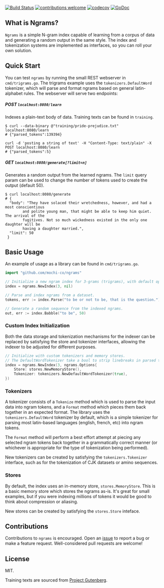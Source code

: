 [![Build Status](https://travis-ci.com/mochi-co/ngrams.svg?token=59nqixhtefy2iQRwsPcu&branch=master)](https://travis-ci.com/mochi-co/ngrams)
[![contributions welcome](https://img.shields.io/badge/contributions-welcome-brightgreen.svg?style=flat)](https://github.com/mochi-co/ngrams/issues)
[![codecov](https://codecov.io/gh/mochi-co/ngrams/branch/master/graph/badge.svg?token=6vBUgYVaVB)](https://codecov.io/gh/mochi-co/ngrams)
[![GoDoc](https://godoc.org/github.com/mochi-co/ngrams?status.svg)](https://godoc.org/github.com/mochi-co/ngrams)

## What is Ngrams?
`Ngrams` is a simple N-gram index capable of learning from a corpus of data and generating a random output in the same style. The index and tokenization systems are implemented as interfaces, so you can roll your own solution.

## Quick Start
You can test `ngrams` by running the small REST webserver in `cmd/trigrams.go`. The trigrams example uses the `tokenizers.DefaultWord` tokenizer, which will parse and format ngrams based on general latin-alphabet rules. The webserver will serve two endpoints:
##### POST `localhost:8080/learn` 
Indexes a plain-text body of data. Training texts can be found in `training`.
```
$ curl --data-binary @"training/pride-prejudice.txt" localhost:8080/learn
# {"parsed_tokens":139394}

curl -d 'posting a string of text' -H "Content-Type: text/plain" -X POST localhost:8080/learn
# {"parsed_tokens":5}
```

##### GET `localhost:8080/generate[?limit=n]` 
Generates a random output from the learned ngrams. The `limit` query param can be used to change the number of tokens used to create the output (default 50).
```
$ curl localhost:8080/generate
# {
  "body": "They have solaced their wretchedness, however, and had a most conscientious
  		and polite young man, that might be able to keep him quiet. The arrival of the
  		fugitives. Not so much wickedness existed in the only one daughter will be 
  		having a daughter married.",
  "limit": 50
 }
```

## Basic Usage
An example of usage as a library can be found in `cmd/trigrams.go`. 

```go
import "github.com/mochi-co/ngrams"
```

```go
// Initialize a new ngram index for 3-grams (trigrams), with default options.
index = ngrams.NewIndex(3, nil)

// Parse and index ngrams from a dataset.
tokens, err := index.Parse("to be or not to be, that is the question.")

// Generate a random sequence from the indexed ngrams.
out, err := index.Babble("to be", 50)

```

### Custom Index Initialization
Both the data storage and tokenization mechanisms for the indexer can be replaced by satisfying the store and tokenizer interfaces, allowing the indexer to be adjusted for different purposes.

```go
// Initialize with custom tokenizers and memory stores.
// The DefaultWordTokenizer take a bool to strip linebreaks in parsed text.
index = ngrams.NewIndex(3, ngrams.Options{
	Store: stores.NewMemoryStore(),
	Tokenizer: tokenizers.NewDefaultWordTokenizer(true),
})
```

### Tokenizers
A tokenizer consists of a `Tokenize` method which is used to parse the input data into ngram tokens, and a `Format` method which pieces them back together in an expected format. The library uses the `tokenizers.DefaultWord` tokenizer by default, which is a simple tokenizer for parsing most latin-based languages (english, french, etc) into ngram tokens. 

The `Format` method will perform a best effort attempt at piecing any selected ngram tokens back together in a grammatically correct manner (or whichever is appropriate for the type of tokenization being performed). 

New tokenizers can be created by satisfying the `tokenizers.Tokenizer` interface, such as for the tokenization of CJK datasets or amino sequences.

### Stores
By default, the index uses an in-memory store, `stores.MemoryStore`. This is a basic memory store which stores the ngrams as-is. It's great for small examples, but if you were indexing millions of tokens it would be good to think about compression or aliasing. 

New stores can be created by satisfying the `stores.Store` inteface.


## Contributions
Contributions to `ngrams` is encouraged. Open an [issue](https://github.com/mochi-co/ngrams/issues) to report a bug or make a feature request. Well-considered pull requests are welcome!

## License
MIT.

Training texts are sourced from [Project Gutenberg](https://www.gutenberg.org).